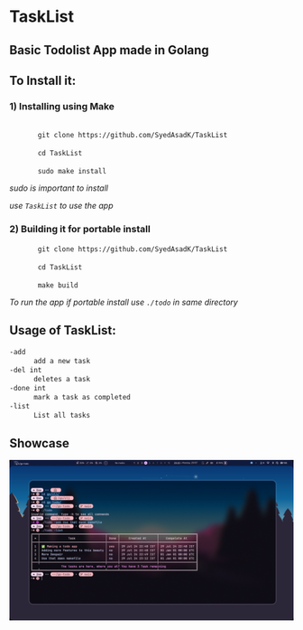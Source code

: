 # TaskList

## Basic Todolist App made in Golang
## To Install it:
### 1) Installing using Make
```

       git clone https://github.com/SyedAsadK/TaskList
    
       cd TaskList 

       sudo make install

```
_sudo is important to install_

_use `TaskList` to use the app_ 

### 2) Building it for portable install 

```
       git clone https://github.com/SyedAsadK/TaskList
    
       cd TaskList 
        
       make build

```

 _To run the app if portable install use `./todo` in same directory_

## Usage of TaskList:

  ```
  -add
    	add a new task
  -del int
    	deletes a task
  -done int
    	mark a task as completed
  -list
    	List all tasks

 ```

## Showcase
![Showcase](ss.png)
